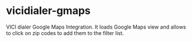 # vicidialer-gmaps
VICI dialer Google Maps Integration. It loads Google Maps view and allows to click on zip codes to add them to the filter list.
